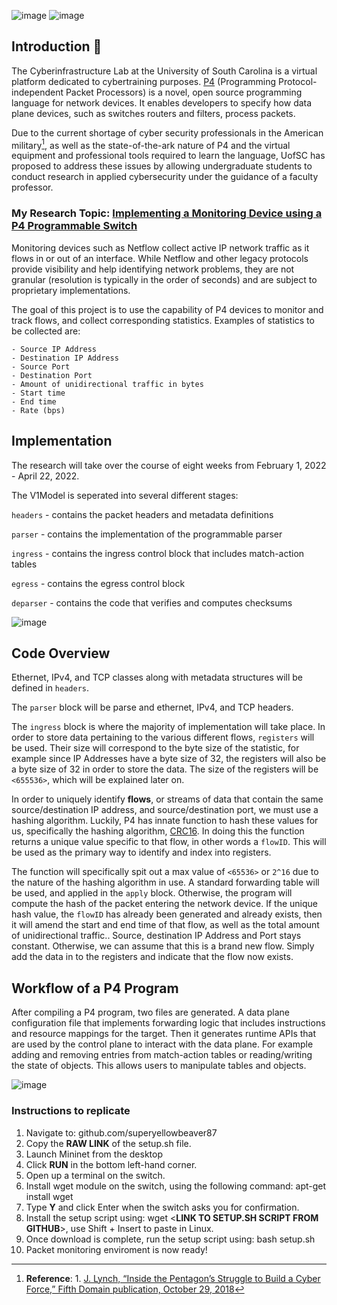 ![image](https://user-images.githubusercontent.com/78384615/209057211-685cb1eb-3a5e-4b2a-960e-f2e3bed54965.png)
![image](https://user-images.githubusercontent.com/78384615/209087727-3a8e7614-b271-4159-907e-542c6defa200.png)

## Introduction :wave:
The Cyberinfrastructure Lab at the University of South Carolina is a virtual platform dedicated to cybertraining purposes.
[P4](https://opennetworking.org/p4/) (Programming Protocol-independent Packet Processors) is a novel, open source programming language for network devices. It enables developers to specify how data plane devices, such as switches routers and filters, process packets.

Due to the current shortage of cyber security professionals in the American military[^1], as well as the state-of-the-ark nature of P4 and the virtual equipment and professional tools required to learn the language, UofSC has proposed to address these issues by allowing undergraduate students to conduct research in applied cybersecurity under the guidance of a faculty professor.

### My Research Topic: [Implementing a Monitoring Device using a P4 Programmable Switch](http://ce.sc.edu/cyberinfra/docs/onr_projects/spring2022/P4%20monitoring.pdf)
Monitoring devices such as Netflow collect active IP network traffic as it flows in or out of an interface. While Netflow and other legacy protocols provide visibility and help identifying network problems, they are not granular (resolution is typically in the order of seconds) and are subject to proprietary implementations.


The goal of this project is to use the capability of P4 devices to monitor and track flows, and collect corresponding statistics. Examples of statistics to be collected are:
```
- Source IP Address
- Destination IP Address
- Source Port
- Destination Port
- Amount of unidirectional traffic in bytes
- Start time
- End time
- Rate (bps)
```

## Implementation
The research will take over the course of eight weeks from February 1, 2022 - April 22, 2022.

The V1Model is seperated into several different stages:

`headers` - contains the packet headers and metadata definitions

`parser` - contains the implementation of the programmable parser

`ingress` - contains the ingress control block that includes match-action tables

`egress` - contains the egress control block

`deparser` - contains the code that verifies and computes checksums

![image](https://user-images.githubusercontent.com/78384615/209098259-d8c992c5-2f32-456d-91f2-fff654d22a66.png)

## Code Overview
Ethernet, IPv4, and TCP classes along with metadata structures will be defined in `headers`.

The `parser` block will be parse and ethernet, IPv4, and TCP headers.

The `ingress` block is where the majority of implementation will take place. In order to store data pertaining to the various different flows, `registers` will be used. Their size will correspond to the byte size of the statistic, for example since IP Addresses have a byte size of 32, the registers will also be a byte size of 32 in order to store the data. The size of the registers will be `<655536>`, which will be explained later on.

In order to uniquely identify **flows**, or streams of data that contain the same source/destination IP address, and source/destination port, we must use a hashing algorithm. Luckily, P4 has innate function to hash these values for us, specifically the hashing algorithm, [CRC16](https://github.com/p4lang/tutorials/issues/188). In doing this the function returns a unique value specific to that flow, in other words a `flowID`. This will be used as the primary way to identify and index into registers.

The function will specifically spit out a max value of `<65536>` or `2^16` due to the nature of the hashing algorithm in use. A standard forwarding table will be used, and applied in the `apply` block. Otherwise, the program will compute the hash of the packet entering the network device. If the unique hash value, the `flowID` has already been generated and already exists, then it will amend the start and end time of that flow, as well as the total amount of unidirectional traffic.. Source, destination IP Address and Port stays constant. Otherwise, we can assume that this is a brand new flow. Simply add the data in to the registers and indicate that the flow now exists.

## Workflow of a P4 Program
After compiling a P4 program, two files are generated. A data plane configuration file that implements forwarding logic that includes instructions and resource mappings for the target. Then it generates runtime APIs that are used by the control plane to interact with the data plane. For example adding and removing entries from match-action tables or reading/writing the state of objects. This allows users to manipulate tables and objects.

![image](https://user-images.githubusercontent.com/78384615/208184459-4b776b49-c33e-4daf-9e44-e89725d857b8.png)

### Instructions to replicate

1. Navigate to: github.com/superyellowbeaver87
2. Copy the **RAW LINK** of the setup.sh file.
3. Launch Mininet from the desktop
4. Click **RUN** in the bottom left-hand corner.
5. Open up a terminal on the switch.
6. Install wget module on the switch, using the following command: apt-get install wget
7. Type **Y** and click Enter when the switch asks you for confirmation.
8. Install the setup script using: wget <**LINK TO SETUP.SH SCRIPT FROM GITHUB**>, use Shift + Insert to paste in Linux.
9. Once download is complete, run the setup script using: bash setup.sh
10. Packet monitoring enviroment is now ready!
 
 [^1]: **Reference**: 1. [J. Lynch, “Inside the Pentagon’s Struggle to Build a Cyber Force,” Fifth Domain publication, October 29, 2018](https://tinyurl.com/yyelqomp)
